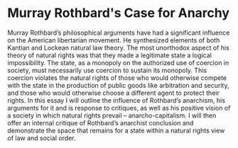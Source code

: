 # Murray Rothbard's Case for Anarchy

Murray Rothbard’s philosophical arguments have had a significant influence on the American libertarian movement.
He synthesized elements of both Kantian and Lockean natural law theory.
The most unorthodox aspect of his theory of natural rights was that they made a
legitimate state a logical impossibility. The state, as a monopoly on the
authorized use of coercion in society, must necessarily use coercion to sustain its monopoly.
This coercion violates the natural rights of those who would otherwise compete with the state
in the production of public goods like arbitration and security, and those who would otherwise
choose a different agent to protect their rights. In this essay I will outline the influence of
Rothbard’s anarchism, his arguments for it and is response to critiques, as well as his positive
vision of a society in which natural rights prevail – anarcho-capitalism. I will then offer an
internal critique of Rothbard’s anarchist conclusion and
demonstrate the space that remains for a state within a natural rights view of law and social order.
